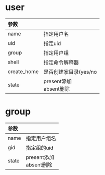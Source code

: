 # user
|参数| |
|:---|:---|
|name|指定用户名|
|uid|指定uid|
|group|指定用户组|
|shell|指定命令解释器|
|create_home|是否创建家目录(yes/no|
|state|present添加<br/>absent删除|

# group 
|参数| |
|:---|:---|
|name|指定用户组名|
|gid|指定组的uid|
|state|present添加<br/>absent删除|

